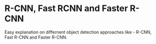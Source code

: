 # R-CNN, Fast RCNN and Faster R-CNN
Easy explanation on differnent object detection approaches like - R-CNN, Fast R-CNN and Faster R-CNN.


